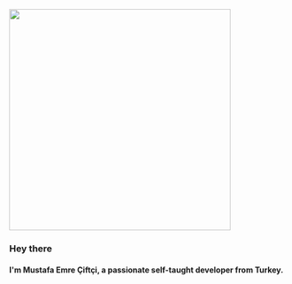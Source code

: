 <img width="400" height="400" style="background-color: transparent;" src="https://user-images.githubusercontent.com/60289215/143677341-1c914ace-6bb5-4161-9c76-c1224249b968.gif"/>

### Hey there

#### I'm Mustafa Emre Çiftçi, a passionate self-taught developer from Turkey. 
